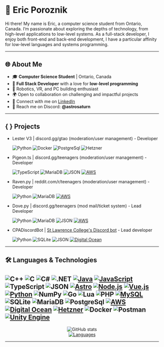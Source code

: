 # 🌌 Eric Poroznik

Hi there! My name is Eric, a computer science student from Ontario, Canada. I’m passionate about exploring the depths of technology, from high-level applications to low-level systems. As a full-stack developer, I enjoy both front-end and back-end development, I have a particular affinity for low-level languages and systems programming.

---

## 🌐 About Me
- 🎓 **Computer Science Student** | Ontario, Canada
- 🔭 **Full Stack Developer** with a love for **low-level programming**
- 🤖 Robotics, VR, and PC building enthusiast
- 🌍 Open to collaboration on challenging and impactful projects
- 🤝 Connect with me on [LinkedIn](https://www.linkedin.com/in/ericporoznik)
- 💬 Reach me on Discord: **@astrosaturn**

---

## { } Projects

- Lester V3     | discord.gg/gtao        (moderation/user management) - Developer

  ![Python](https://img.shields.io/badge/python-3670A0?style=for-the-badge&logo=python&logoColor=ffdd54) ![Docker](https://img.shields.io/badge/Docker-2CA5E0?style=for-the-badge&logo=docker&logoColor=white) ![PostgreSql](https://img.shields.io/badge/PostgreSQL-316192?style=for-the-badge&logo=postgresql&logoColor=white) ![Hetzner](https://img.shields.io/badge/Hetzner-D50C2D?style=for-the-badge&logo=hetzner&logoColor=white)

- Pigeon.ts     | discord.gg/teenagers   (moderation/user management) - Developer
  
  ![TypeScript](https://img.shields.io/badge/TypeScript-007ACC?style=for-the-badge&logo=typescript&logoColor=white) ![MariaDB](https://img.shields.io/badge/MariaDB-003545?style=for-the-badge&logo=mariadb&logoColor=white) ![JSON](https://img.shields.io/badge/json-5E5C5C?style=for-the-badge&logo=json&logoColor=white) [![AWS](https://img.shields.io/badge/Amazon_AWS-FF9900?style=for-the-badge&logo=amazonaws&logoColor=white)](https://aws.amazon.com/)

- Raven.py      | reddit.com/r/teenagers (moderation/user management) - Developer

  ![Python](https://img.shields.io/badge/python-3670A0?style=for-the-badge&logo=python&logoColor=ffdd54) ![MariaDB](https://img.shields.io/badge/MariaDB-003545?style=for-the-badge&logo=mariadb&logoColor=white) [![AWS](https://img.shields.io/badge/Amazon_AWS-FF9900?style=for-the-badge&logo=amazonaws&logoColor=white)](https://aws.amazon.com/)

- Dove.py       | discord.gg/teenagers   (mod mail/ticket system) - Lead Developer

  ![Python](https://img.shields.io/badge/python-3670A0?style=for-the-badge&logo=python&logoColor=ffdd54) ![MariaDB](https://img.shields.io/badge/MariaDB-003545?style=for-the-badge&logo=mariadb&logoColor=white) ![JSON](https://img.shields.io/badge/json-5E5C5C?style=for-the-badge&logo=json&logoColor=white) [![AWS](https://img.shields.io/badge/Amazon_AWS-FF9900?style=for-the-badge&logo=amazonaws&logoColor=white)](https://aws.amazon.com/)

- CPADiscordBot | [St Lawrence College's Discord bot](https://github.com/astrosaturn/CPADiscordBot) - Lead developer

  ![Python](https://img.shields.io/badge/python-3670A0?style=for-the-badge&logo=python&logoColor=ffdd54) ![SQLite](https://img.shields.io/badge/Sqlite-003B57?style=for-the-badge&logo=sqlite&logoColor=white) ![JSON](https://img.shields.io/badge/json-5E5C5C?style=for-the-badge&logo=json&logoColor=white) [![Digital Ocean](https://img.shields.io/badge/Digital_Ocean-0080FF?style=for-the-badge&logo=DigitalOcean&logoColor=white)](https://www.digitalocean.com/)

---

## 🛠️ Languages & Technologies

![C++](https://img.shields.io/badge/c++-%2300599C.svg?style=for-the-badge&logo=c%2B%2B&logoColor=white)
![C](https://img.shields.io/badge/C-00599C?style=for-the-badge&logo=c&logoColor=white)
![C#](https://img.shields.io/badge/C%23-239120?style=for-the-badge&logo=csharp&logoColor=white)
![.NET](https://img.shields.io/badge/.NET-512BD4?style=for-the-badge&logo=dotnet&logoColor=white)
[![Java](https://img.shields.io/badge/java-%23ED8B00.svg?style=for-the-badge&logo=java&logoColor=white)](https://www.java.com/en/)
[![JavaScript](https://img.shields.io/badge/javascript-%23323330.svg?style=for-the-badge&logo=javascript&logoColor=%23F7DF1E)](https://www.javascript.com/)
![TypeScript](https://img.shields.io/badge/TypeScript-007ACC?style=for-the-badge&logo=typescript&logoColor=white)
![JSON](https://img.shields.io/badge/json-5E5C5C?style=for-the-badge&logo=json&logoColor=white)
[![Astro](https://img.shields.io/badge/Astro-0C1222?style=for-the-badge&logo=astro&logoColor=FDFDFE)](https://astro.build/)
[![Node.js](https://img.shields.io/badge/Node%20js-339933?style=for-the-badge&logo=nodedotjs&logoColor=white)](https://nodejs.org/en)
[![Vue.js](https://img.shields.io/badge/Vue%20js-35495E?style=for-the-badge&logo=vuedotjs&logoColor=4FC08D)](https://vuejs.org/)
[![Python](https://img.shields.io/badge/python-3670A0?style=for-the-badge&logo=python&logoColor=ffdd54)](https://www.python.org/)
![NumPy](https://img.shields.io/badge/Numpy-777BB4?style=for-the-badge&logo=numpy&logoColor=white)
![Go](https://img.shields.io/badge/Go-00ADD8?style=for-the-badge&logo=go&logoColor=white)
![Lua](https://img.shields.io/badge/Lua-2C2D72?style=for-the-badge&logo=lua&logoColor=white)
![PHP](https://img.shields.io/badge/PHP-777BB4?style=for-the-badge&logo=php&logoColor=white)
[![MySQL](https://img.shields.io/badge/MySQL-005C84?style=for-the-badge&logo=mysql&logoColor=white)](https://www.mysql.com/) 
![SQLite](https://img.shields.io/badge/Sqlite-003B57?style=for-the-badge&logo=sqlite&logoColor=white)
![MariaDB](https://img.shields.io/badge/MariaDB-003545?style=for-the-badge&logo=mariadb&logoColor=white)
![PostgreSql](https://img.shields.io/badge/PostgreSQL-316192?style=for-the-badge&logo=postgresql&logoColor=white)
[![AWS](https://img.shields.io/badge/Amazon_AWS-FF9900?style=for-the-badge&logo=amazonaws&logoColor=white)](https://aws.amazon.com/)
[![Digital Ocean](https://img.shields.io/badge/Digital_Ocean-0080FF?style=for-the-badge&logo=DigitalOcean&logoColor=white)](https://www.digitalocean.com/)
[![Hetzner](https://img.shields.io/badge/Hetzner-D50C2D?style=for-the-badge&logo=hetzner&logoColor=white)](https://www.hetzner.com/)
![Docker](https://img.shields.io/badge/Docker-2CA5E0?style=for-the-badge&logo=docker&logoColor=white)
![Postman](https://img.shields.io/badge/Postman-FF6C37?style=for-the-badge&logo=Postman&logoColor=white)
[![Unity Engine](https://img.shields.io/badge/Unity-100000?style=for-the-badge&logo=unity&logoColor=white)](https://unity.com/)
---
<div style="text-align: center;" align="center">
  <img src="https://github-readme-stats-git-masterrstaa-rickstaa.vercel.app/api?username=astrosaturn&hide_title=true&show_icons=true&include_all_commits=true&count_private=true&line_height=25&hide=issues&bg_color=000&title_color=FF00F6&text_color=FFF&border_radius=3&border_color=36123c&icon_color=FF00F6&theme=jolly" alt="GitHub stats">
  <br>
  <a href="https://github.com/astrosaturn/github-readme-stats">
    <img src="https://github-readme-stats-git-masterrstaa-rickstaa.vercel.app/api/top-langs/?username=astrosaturn&line_height=10&card_width=290&layout=compact&hide_title=false&count_private=true&langs_count=4&show_icons=true&title_color=FF00F6&hide=html,scss,less&bg_color=000&text_color=8B8B8B&border_radius=3&border_color=561760&count_private=true" alt="Languages">
  </a>
</div>

---
